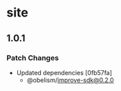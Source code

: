 # site

## 1.0.1

### Patch Changes

- Updated dependencies [0fb57fa]
  - @obelism/improve-sdk@0.2.0
